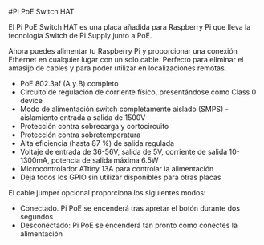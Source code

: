 <!--
---
name: Pi PoE Switch HAT
class: board
type: power
formfactor: Custom
manufacturer: Pi Supply
description: The Pi PoE Switch HAT is a power over ethernet add-on board for the Raspberry Pi
url: https://www.kickstarter.com/projects/pisupply/pi-poe-switch-hat-power-over-ethernet-for-raspberr
github: https://github.com/PiSupply/PiPoE
buy: https://www.pi-supply.com/product/pi-poe-switch-hat-power-over-ethernet-for-raspberry-pi/
image: 'pisupply-pi-poe.png'
pincount: 40
eeprom: setup
power:
  '1':
  '2':
ground:
  '6':
  '9':
  '14':
  '20':
  '25':
  '30':
  '34':
  '39':
pin:
  '11':
    name: Power Management
  '15':
    name: LED Green/Yellow
  '16':
    name: LED Green
  '18':
    name: LED Yellow/Green
-->
#Pi PoE Switch HAT

El Pi PoE Switch HAT es una placa añadida para Raspberry Pi que lleva la tecnología Switch de Pi Supply junto a PoE.

Ahora puedes alimentar tu Raspberry Pi y proporcionar una conexión Ethernet en cualquier lugar con un solo cable. Perfecto para eliminar el amasijo de cables y para poder utilizar en localizaciones remotas.

* PoE 802.3af (A y B) completo
* Circuito de regulación de corriente físico, presentándose como Class 0 device
* Modo de alimentación switch completamente aislado (SMPS) - aislamiento entrada a salida de 1500V
* Protección contra sobrecarga y cortocircuito
* Protección contra sobretemperatura
* Alta eficiencia (hasta 87 %) de salida regulada
* Voltaje de entrada de 36-56V, salida de 5V, corriente de salida 10-1300mA, potencia de salida máxima 6.5W
* Microcontrolador ATtiny 13A para controlar la alimentación
* Deja todos los GPIO sin utilizar disponibles para otras placas

El cable jumper opcional proporciona los siguientes modos:

* Conectado. Pi PoE se encenderá tras apretar el botón durante dos segundos
* Desconectado: Pi PoE se encenderá tan pronto como conectes la alimentación
